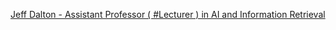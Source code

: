 [Jeff Dalton - Assistant Professor ( #Lecturer ) in AI and Information Retrieval](https://qi.tc/qi/111613)